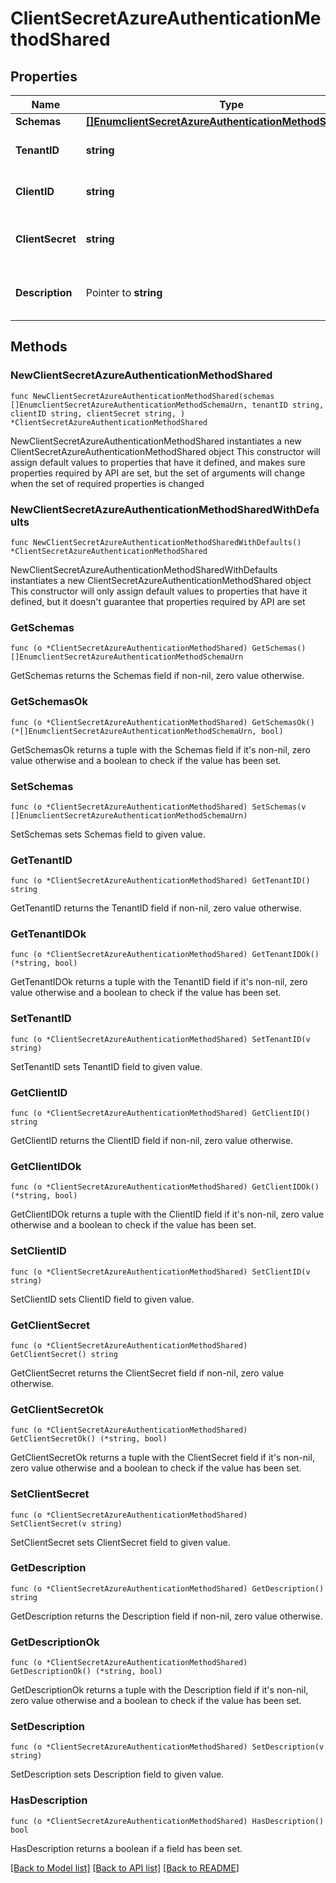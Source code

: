 # ClientSecretAzureAuthenticationMethodShared

## Properties

Name | Type | Description | Notes
------------ | ------------- | ------------- | -------------
**Schemas** | [**[]EnumclientSecretAzureAuthenticationMethodSchemaUrn**](EnumclientSecretAzureAuthenticationMethodSchemaUrn.md) |  | 
**TenantID** | **string** | The tenant ID to use to authenticate. | 
**ClientID** | **string** | The client ID to use to authenticate. | 
**ClientSecret** | **string** | The client secret to use to authenticate. | 
**Description** | Pointer to **string** | A description for this Azure Authentication Method | [optional] 

## Methods

### NewClientSecretAzureAuthenticationMethodShared

`func NewClientSecretAzureAuthenticationMethodShared(schemas []EnumclientSecretAzureAuthenticationMethodSchemaUrn, tenantID string, clientID string, clientSecret string, ) *ClientSecretAzureAuthenticationMethodShared`

NewClientSecretAzureAuthenticationMethodShared instantiates a new ClientSecretAzureAuthenticationMethodShared object
This constructor will assign default values to properties that have it defined,
and makes sure properties required by API are set, but the set of arguments
will change when the set of required properties is changed

### NewClientSecretAzureAuthenticationMethodSharedWithDefaults

`func NewClientSecretAzureAuthenticationMethodSharedWithDefaults() *ClientSecretAzureAuthenticationMethodShared`

NewClientSecretAzureAuthenticationMethodSharedWithDefaults instantiates a new ClientSecretAzureAuthenticationMethodShared object
This constructor will only assign default values to properties that have it defined,
but it doesn't guarantee that properties required by API are set

### GetSchemas

`func (o *ClientSecretAzureAuthenticationMethodShared) GetSchemas() []EnumclientSecretAzureAuthenticationMethodSchemaUrn`

GetSchemas returns the Schemas field if non-nil, zero value otherwise.

### GetSchemasOk

`func (o *ClientSecretAzureAuthenticationMethodShared) GetSchemasOk() (*[]EnumclientSecretAzureAuthenticationMethodSchemaUrn, bool)`

GetSchemasOk returns a tuple with the Schemas field if it's non-nil, zero value otherwise
and a boolean to check if the value has been set.

### SetSchemas

`func (o *ClientSecretAzureAuthenticationMethodShared) SetSchemas(v []EnumclientSecretAzureAuthenticationMethodSchemaUrn)`

SetSchemas sets Schemas field to given value.


### GetTenantID

`func (o *ClientSecretAzureAuthenticationMethodShared) GetTenantID() string`

GetTenantID returns the TenantID field if non-nil, zero value otherwise.

### GetTenantIDOk

`func (o *ClientSecretAzureAuthenticationMethodShared) GetTenantIDOk() (*string, bool)`

GetTenantIDOk returns a tuple with the TenantID field if it's non-nil, zero value otherwise
and a boolean to check if the value has been set.

### SetTenantID

`func (o *ClientSecretAzureAuthenticationMethodShared) SetTenantID(v string)`

SetTenantID sets TenantID field to given value.


### GetClientID

`func (o *ClientSecretAzureAuthenticationMethodShared) GetClientID() string`

GetClientID returns the ClientID field if non-nil, zero value otherwise.

### GetClientIDOk

`func (o *ClientSecretAzureAuthenticationMethodShared) GetClientIDOk() (*string, bool)`

GetClientIDOk returns a tuple with the ClientID field if it's non-nil, zero value otherwise
and a boolean to check if the value has been set.

### SetClientID

`func (o *ClientSecretAzureAuthenticationMethodShared) SetClientID(v string)`

SetClientID sets ClientID field to given value.


### GetClientSecret

`func (o *ClientSecretAzureAuthenticationMethodShared) GetClientSecret() string`

GetClientSecret returns the ClientSecret field if non-nil, zero value otherwise.

### GetClientSecretOk

`func (o *ClientSecretAzureAuthenticationMethodShared) GetClientSecretOk() (*string, bool)`

GetClientSecretOk returns a tuple with the ClientSecret field if it's non-nil, zero value otherwise
and a boolean to check if the value has been set.

### SetClientSecret

`func (o *ClientSecretAzureAuthenticationMethodShared) SetClientSecret(v string)`

SetClientSecret sets ClientSecret field to given value.


### GetDescription

`func (o *ClientSecretAzureAuthenticationMethodShared) GetDescription() string`

GetDescription returns the Description field if non-nil, zero value otherwise.

### GetDescriptionOk

`func (o *ClientSecretAzureAuthenticationMethodShared) GetDescriptionOk() (*string, bool)`

GetDescriptionOk returns a tuple with the Description field if it's non-nil, zero value otherwise
and a boolean to check if the value has been set.

### SetDescription

`func (o *ClientSecretAzureAuthenticationMethodShared) SetDescription(v string)`

SetDescription sets Description field to given value.

### HasDescription

`func (o *ClientSecretAzureAuthenticationMethodShared) HasDescription() bool`

HasDescription returns a boolean if a field has been set.


[[Back to Model list]](../README.md#documentation-for-models) [[Back to API list]](../README.md#documentation-for-api-endpoints) [[Back to README]](../README.md)


